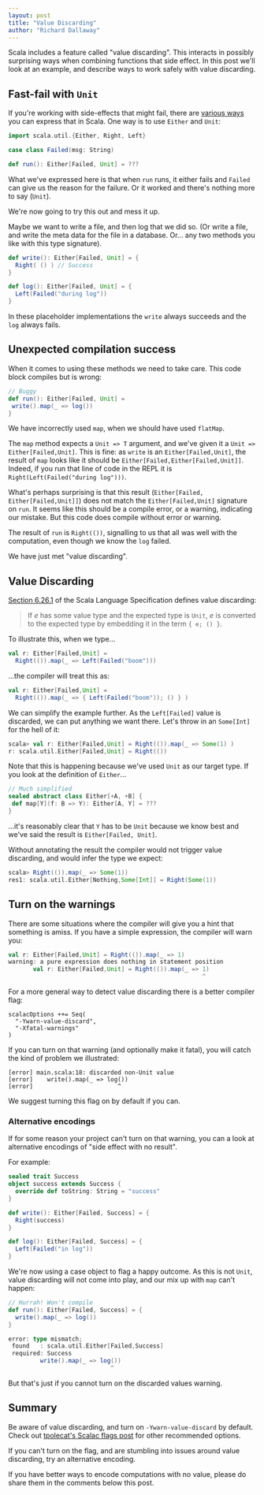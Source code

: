 ```yaml
---
layout: post
title: "Value Discarding"
author: "Richard Dallaway"
---
```


Scala includes a feature called "value discarding".
This interacts in possibly surprising ways when combining functions that side effect.
In this post we'll look at an example, and describe ways to work safely with value discarding.

[vd]: http://scala-lang.org/files/archive/spec/2.11/06-expressions.html#value-discarding
[ff]: /blog/posts/2015/02/23/designing-fail-fast-error-handling.html

<!-- break -->

## Fast-fail with `Unit`

If you're working with side-effects that might fail,
there are [various ways][ff] you can express that in Scala.
One way is to use `Either` and `Unit`:

``` scala
import scala.util.{Either, Right, Left}

case class Failed(msg: String)

def run(): Either[Failed, Unit] = ???
```

What we've expressed here is that when `run` runs, it either fails and `Failed` can give us the reason for the failure.
Or it worked and there's nothing more to say (`Unit`).

We're now going to try this out and mess it up.

Maybe we want to write a file, and then log that we did so.
(Or write a file, and write the meta data for the file in a database. Or...
any two methods you like with this type signature).

```scala
def write(): Either[Failed, Unit] = {
  Right( () ) // Success
}

def log(): Either[Failed, Unit] = {
  Left(Failed("during log"))
}
```

In these placeholder implementations the `write` always succeeds and the `log` always fails.

## Unexpected compilation success

When it comes to using these methods we need to take care.
This code block compiles but is wrong:

```scala
// Buggy
def run(): Either[Failed, Unit] =
 write().map(_ => log())
}
```

We have incorrectly used `map`, when we should have used `flatMap`.

The `map` method expects a `Unit => T` argument, and we've given it a `Unit => Either[Failed,Unit]`.
This is fine: as `write` is an `Either[Failed,Unit]`,
the result of `map` looks like it should be
`Either[Failed,Either[Failed,Unit]]`.
Indeed, if you run that line of code in the REPL it is `Right(Left(Failed("during log")))`.

What's perhaps surprising is that this result (`Either[Failed, Either[Failed,Unit]]`) does not match the `Either[Failed,Unit]` signature on `run`.
It seems like this should be a compile error, or a warning, indicating our mistake.
But this code does compile without error or warning.

The result of `run` is `Right(())`, signalling to us that all was well with the computation,
even though we know the `log` failed.

We have just met "value discarding".

## Value Discarding

[Section 6.26.1][vd] of the Scala Language Specification defines value discarding:

> If _e_ has some value type and the expected type is `Unit`, _e_ is converted to the expected type by embedding it in the term `{ e; () }`.

To illustrate this, when we type...

```scala
val r: Either[Failed,Unit] =
  Right(()).map(_ => Left(Failed("boom")))
```

...the compiler will treat this as:

```scala
val r: Either[Failed,Unit] =
  Right(()).map(_ => { Left(Failed("boom")); () } )
```

We can simplify the example further. As the `Left[Failed]` value is discarded,
we can put anything we want there. Let's throw in an `Some[Int]` for the hell of it:

```scala
scala> val r: Either[Failed,Unit] = Right(()).map(_ => Some(1) )
r: scala.util.Either[Failed,Unit] = Right(())
```

Note that this is happening because we've used `Unit` as our target type.
If you look at the definition of `Either`...

```scala
// Much simplified
sealed abstract class Either[+A, +B] {
 def map[Y](f: B => Y): Either[A, Y] = ???
}
```

...it's reasonably clear that `Y` has to be `Unit` because we know best and we've said the result is `Either[Failed, Unit]`.

Without annotating the result the compiler would not trigger value discarding,
and would infer the type we expect:

```scala
scala> Right(()).map(_ => Some(1))
res1: scala.util.Either[Nothing,Some[Int]] = Right(Some(1))
```

## Turn on the warnings

There are some situations where the compiler will give you a hint that something is amiss.
If you have a simple expression, the compiler will warn you:

```scala
val r: Either[Failed,Unit] = Right(()).map(_ => 1)
warning: a pure expression does nothing in statement position
       val r: Either[Failed,Unit] = Right(()).map(_ => 1)
                                                       ^
```

For a more general way to detect value discarding there is a better compiler flag:

```
scalacOptions ++= Seq(
  "-Ywarn-value-discard",
  "-Xfatal-warnings"
)
```

If you can turn on that warning (and optionally make it fatal),
you will catch the kind of problem we illustrated:

```
[error] main.scala:18: discarded non-Unit value
[error]    write().map(_ => log())
[error]                        ^
```

We suggest turning this flag on by default if you can.

### Alternative encodings

If for some reason your project can't turn on that warning,
you can a look at alternative encodings of "side effect with no result".

For example:

```scala
sealed trait Success
object success extends Success {
  override def toString: String = "success"
}

def write(): Either[Failed, Success] = {
  Right(success)
}

def log(): Either[Failed, Success] = {
  Left(Failed("in log"))
}
```

We're now using a case object to flag a happy outcome.
As this is not `Unit`, value discarding will not come into play,
and our mix up with `map` can't happen:

```scala
// Hurrah! Won't compile
def run(): Either[Failed, Success] = {
  write().map(_ => log())
}

error: type mismatch;
 found   : scala.util.Either[Failed,Success]
 required: Success
         write().map(_ => log())
                             ^
```

But that's just if you cannot turn on the discarded values warning.

## Summary

Be aware of value discarding, and turn on `-Ywarn-value-discard` by default.
Check out [tpolecat's Scalac flags post](https://tpolecat.github.io/2014/04/11/scalac-flags.html) for other recommended options.

If you can't turn on the flag, and are stumbling into issues around value discarding,
try an alternative encoding.

If you have better ways to encode computations with no value,
please do share them in the comments below this post.




